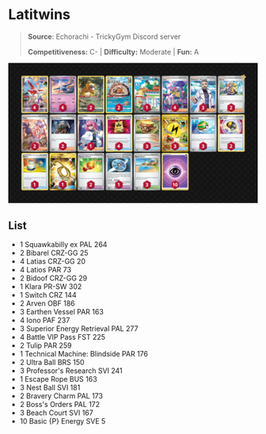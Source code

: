 # Latitwins

> **Source**: Echorachi - TrickyGym Discord server
> 
> **Competitiveness:** C- | **Difficulty:** Moderate | **Fun:** A

![decklist](../../!Images/Standard/09BST-PAF/Latitwins.PNG)

## List
* 1 Squawkabilly ex PAL 264
* 2 Bibarel CRZ-GG 25
* 4 Latias CRZ-GG 20
* 4 Latios PAR 73
* 2 Bidoof CRZ-GG 29
* 1 Klara PR-SW 302
* 1 Switch CRZ 144
* 2 Arven OBF 186
* 3 Earthen Vessel PAR 163
* 4 Iono PAF 237
* 3 Superior Energy Retrieval PAL 277
* 4 Battle VIP Pass FST 225
* 2 Tulip PAR 259
* 1 Technical Machine: Blindside PAR 176
* 2 Ultra Ball BRS 150
* 3 Professor's Research SVI 241
* 1 Escape Rope BUS 163
* 3 Nest Ball SVI 181
* 2 Bravery Charm PAL 173
* 2 Boss's Orders PAL 172
* 3 Beach Court SVI 167
* 10 Basic {P} Energy SVE 5
